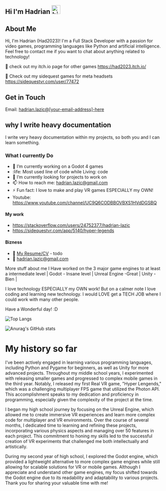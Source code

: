 ## Hi I'm Hadrian <img src="https://user-images.githubusercontent.com/1303154/88677602-1635ba80-d120-11ea-84d8-d263ba5fc3c0.gif" width="28px" height="28px" alt="hi">

## About Me
Hi, I'm Hadrian (Had2023)! I'm a Full Stack Developer with a passion for video games, programming languages like Python and artificial intelligence. Feel free to contact me if you want to chat about anything related to technology!

🚀 check out my itch.io page for other games https://had2023.itch.io/

🚀 Check out my sidequest games for meta headsets https://sidequestvr.com/user/77472

## Get in Touch
Email: [hadrian.lazic@[your-email-address]-here](mailto:%1D)

## why I write heavy documentation
I write very heavy documentation within my projects, so both you and I can learn something.

### What I currently Do

- 🔭 I’m currently working on a Godot 4 games
- :life: Most used line of code while Living: code
- 🤔 I’m currently looking for projects to work on
- 📫 How to reach me: hadrian.lazic@gmail.com
- ⚡ Fun fact: I love to make and play VR games ESPECIALLY my OWN!
- Youtube: https://www.youtube.com/channel/UC9Q6CODBBOVBXS1HVdDGSBQ

#### My work 

- https://stackoverflow.com/users/24752377/hadrian-lazic
- https://sidequestvr.com/app/5140/hyper-legends


#### Bizness
- :paperclip: [My Resume/CV](https://google.com) - todo
- :email: hadrian.lazic@gmail.com

More stuff about me 
I Have worked on the 3 major game engines to at least a intermediate level 
| Godot - Insane level | Unreal Engine -Great | Unity - Bien |


I love technology ESPECIALLY my OWN work! But on a calmer note I love coding and learning new technology. I would LOVE 
get a TECH JOB where I could work with many other people. 

Have a Wonderful day! :D

![Top Langs](https://github-readme-stats.vercel.app/api/top-langs/?username=had2020&langs_count=5)

![Anurag's GitHub stats](https://github-readme-stats.vercel.app/api?username=had2020&show=reviews,discussions_started,discussions_answered,prs_merged,prs_merged_percentage)

# My history so far
I've been actively engaged in learning various programming languages, including Python and Pygame for beginners, as well as Unity for more advanced projects. Throughout my middle school years, I experimented with releasing smaller games and progressed to complex mobile games in the third year. Notably, I released my first Real VR game, "Hyper Lengends," which was a challenging multiplayer FPS game that utilized the Photon API. This accomplishment speaks to my dedication and proficiency in programming, especially given the complexity of the project at the time. 

I began my high school journey by focusing on the Unreal Engine, which allowed me to create immersive VR experiences and learn more complex code for multiplayer and VR environments. Over the course of several months, I dedicated time to learning and refining these projects, incorporating various physics aspects and managing over 50 features in each project. This commitment to honing my skills led to the successful creation of VR experiments that challenged me both intellectually and artistically.

During my second year of high school, I explored the Godot engine, which provided a lightweight alternative to more complex game engines while still allowing for scalable solutions for VR or mobile games. Although I appreciate and understand other game engines, my focus shifted towards the Godot engine due to its readability and adaptability to various projects. Thank you for sharing your valuable time with me!
